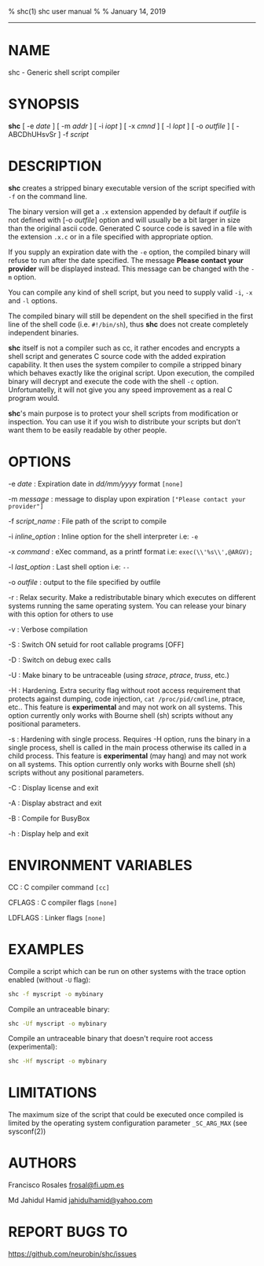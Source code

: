 % shc(1) shc user manual
%
% January 14, 2019
<hr>

# NAME
shc - Generic shell script compiler

# SYNOPSIS
**shc** [ -e *date* ] [ -m *addr* ] [ -i *iopt* ] [ -x *cmnd* ] [ -l *lopt* ] [ -o *outfile* ] [ -ABCDhUHsvSr ] -f *script* 

# DESCRIPTION
**shc** creates a stripped binary executable version of the script specified with `-f` on the command line.

The binary version will get a `.x` extension appended by default if *outfile* is not defined with [-o *outfile*] option
and will usually be a bit larger in size than the original ascii code.
Generated C source code is saved in a file with the extension `.x.c` or in a file specified with appropriate option.

If you supply an expiration date with the `-e` option, the compiled binary will refuse to run after the date specified. 
The message **Please contact your provider** will be displayed instead. This message can be changed with the `-m` option.

You can compile any kind of shell script, but you need to supply valid `-i`, `-x` and `-l` options.

The compiled binary will still be dependent on the shell specified in the first line of the shell code (i.e. `#!/bin/sh`),
thus **shc** does not create completely independent binaries.

**shc** itself is not a compiler such as cc, it rather encodes and encrypts a shell script and generates C source code with the added expiration capability. 
It then uses the system compiler to compile a stripped binary which behaves exactly like the original script.
Upon execution, the compiled binary will decrypt and execute the code with the shell `-c` option.
Unfortunatelly, it will not give you any speed improvement as a real C program would.

**shc**'s main purpose is to protect your shell scripts from modification or inspection.
You can use it if you wish to distribute your scripts but don't want them to be easily readable by other people.   

# OPTIONS

-e *date*
: Expiration date in *dd/mm/yyyy* format `[none]`

-m *message*
: message to display upon expiration `["Please contact your provider"]`

-f *script_name*
: File path of the script to compile 

-i *inline_option*
: Inline option for the shell interpreter i.e: `-e`

-x *command*
: eXec command, as a printf format i.e: `exec(\\'%s\\',@ARGV);` 

-l *last_option*
: Last shell option i.e: `--` 

-o *outfile*
: output to the file specified by outfile 

-r
: Relax security. Make a redistributable binary which executes on different systems running the same operating system. You can release your binary with this option for others to use 

-v
: Verbose compilation 

-S
: Switch ON setuid for root callable programs [OFF]

-D
: Switch on debug exec calls 

-U
: Make binary to be untraceable (using *strace*, *ptrace*, *truss*, etc.) 

-H
: Hardening. Extra security flag without root access requirement that protects against dumping, code injection, `cat /proc/pid/cmdline`, ptrace, etc.. This feature is **experimental** and may not work on all systems. This option currently only works with Bourne shell (sh) scripts without any positional parameters.

-s
: Hardening with single process. Requires -H option, runs the binary in a single process, shell is called in the main process otherwise its called in a child process. This feature is **experimental** (may hang) and may not work on all systems. This option currently only works with Bourne shell (sh) scripts without any positional parameters.

-C
: Display license and exit 

-A
: Display abstract and exit 

-B
: Compile for BusyBox 

-h
: Display help and exit 


# ENVIRONMENT VARIABLES

CC
: C compiler command `[cc]`

CFLAGS
: C compiler flags `[none]`

LDFLAGS
: Linker flags `[none]`
 
# EXAMPLES

Compile a script which can be run on other systems with the trace option enabled (without `-U` flag):

```bash
shc -f myscript -o mybinary
```

Compile an untraceable binary:

```bash
shc -Uf myscript -o mybinary
```

Compile an untraceable binary that doesn't require root access (experimental):

```bash
shc -Hf myscript -o mybinary
```
 
# LIMITATIONS
The maximum size of the script that could be executed once compiled is limited by the operating system configuration parameter `_SC_ARG_MAX` (see sysconf(2))

# AUTHORS
Francisco Rosales <frosal@fi.upm.es>

Md Jahidul Hamid <jahidulhamid@yahoo.com>

# REPORT BUGS TO
<https://github.com/neurobin/shc/issues> 

